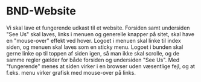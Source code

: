 # BND-Website
Vi skal lave et fungerende udkast til et website. Forsiden samt undersiden "See Us" skal laves, links i menuen og generelle knapper på sitet, skal have en "mouse-over" effekt ved hover.  Logoet i menuen skal linke til index siden, og menuen skal laves som en sticky menu. Logoet i bunden skal gerne linke op til toppen af siden igen, så man ikke skal scrolle, og de samme regler gælder for både forsiden og undersiden "See Us". Med "fungerende" menes at siden virker i en browser uden væsentlige fejl, og at f.eks. menu virker grafisk med mouse-over på links.
